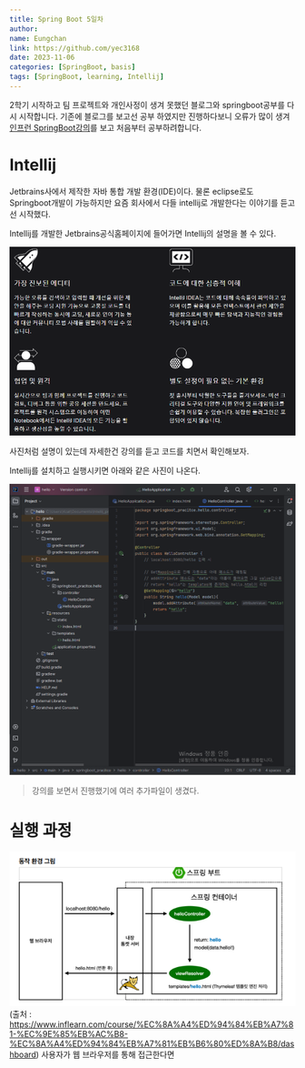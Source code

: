 ```yaml
---
title: Spring Boot 5일차
author:
name: Eungchan
link: https://github.com/yec3168
date: 2023-11-06
categories: [SpringBoot, basis]
tags: [SpringBoot, learning, Intellij]
---
```


2학기 시작하고 팀 프로젝트와 개인사정이 생겨 못했던 블로그와 springboot공부를 다시 시작합니다.
기존에 블로그를 보고선 공부 하였지만 진행하다보니 오류가 많이 생겨 [인프런 SpringBoot강의](https://www.inflearn.com/course/%EC%8A%A4%ED%94%84%EB%A7%81-%EC%9E%85%EB%AC%B8-%EC%8A%A4%ED%94%84%EB%A7%81%EB%B6%80%ED%8A%B8/dashboard)를 보고 처음부터 공부하려합니다.


# Intellij
Jetbrains사에서 제작한 자바 통합 개발 환경(IDE)이다. 물론 eclipse로도 Springboot개발이 가능하지만 요즘 회사에서 다들 intellij로 개발한다는 이야기를 듣고선 시작했다.

Intellij를 개발한 Jetbrains공식홈페이지에 들어가면 Intellij의 설명을 볼 수 있다.

![인텔리제이 홈페이지](/assets/img/ssb/5/homepage.png)


사진처럼 설명이 있는데 자세한건 강의를 듣고 코드를 치면서 확인해보자.

Intellij를 설치하고 실행시키면 아래와 같은 사진이 나온다.

![인텔리제이](/assets/img/ssb/5/intellij.png)

> 강의를 보면서 진행했기에 여러 추가파일이 생겼다.

# 실행 과정

![동작 화면](/assets/img/ssb/5/excute.png)
 (출처 : https://www.inflearn.com/course/%EC%8A%A4%ED%94%84%EB%A7%81-%EC%9E%85%EB%AC%B8-%EC%8A%A4%ED%94%84%EB%A7%81%EB%B6%80%ED%8A%B8/dashboard)
사용자가 웹 브라우저를 통해 접근한다면 
